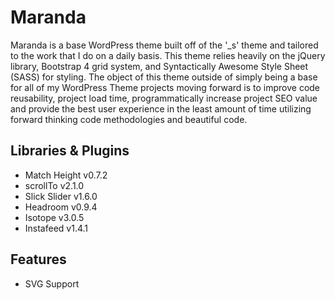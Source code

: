 Maranda
===

Maranda is a base WordPress theme built off of the '_s' theme and tailored to the work that I do on a daily basis. This theme relies heavily on the jQuery library, Bootstrap 4 grid system, and Syntactically Awesome Style Sheet (SASS) for styling. The object of this theme outside of simply being a base for all of my WordPress Theme projects moving forward is to improve code reusability, project load time, programmatically increase project SEO value and provide the best user experience in the least amount of time utilizing forward thinking code methodologies and beautiful code.

## Libraries & Plugins

* Match Height v0.7.2
* scrollTo v2.1.0
* Slick Slider v1.6.0
* Headroom v0.9.4
* Isotope v3.0.5
* Instafeed v1.4.1

## Features
* SVG Support
